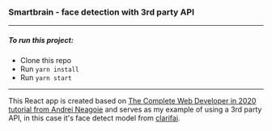 ### Smartbrain - face detection with 3rd party API
---

##### To run this project:
* Clone this repo
* Run `yarn install`
* Run `yarn start`
---

This React app is created based on [The Complete Web Developer in 2020 tutorial from Andrei Neagoie] and serves as my example of using a 3rd party API, in this case it's face detect model from [clarifai].

[The Complete Web Developer in 2020 tutorial from Andrei Neagoie]: https://www.udemy.com/course/the-complete-web-developer-zero-to-mastery/
[clarifai]: https://www.clarifai.com/models/face-detection-image-recognition-model-a403429f2ddf4b49b307e318f00e528b-detection
